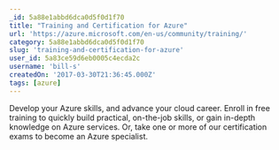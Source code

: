 ```yaml
---
_id: 5a88e1abbd6dca0d5f0d1f70
title: "Training and Certification for Azure"
url: 'https://azure.microsoft.com/en-us/community/training/'
category: 5a88e1abbd6dca0d5f0d1f70
slug: 'training-and-certification-for-azure'
user_id: 5a83ce59d6eb0005c4ecda2c
username: 'bill-s'
createdOn: '2017-03-30T21:36:45.000Z'
tags: [azure]
---
```


Develop your Azure skills, and advance your cloud career. Enroll in free training to quickly build practical, on-the-job skills, or gain in-depth knowledge on Azure services. Or, take one or more of our certification exams to become an Azure specialist.
